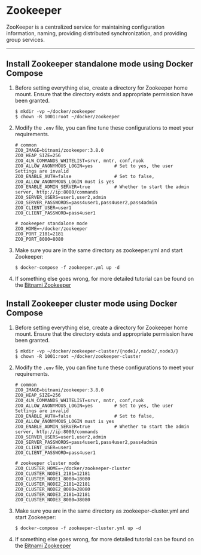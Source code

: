 # Zookeeper

ZooKeeper is a centralized service for maintaining configuration information, naming, providing distributed
synchronization, and providing group services.

---

## Install Zookeeper standalone mode using Docker Compose

1. Before setting everything else, create a directory for Zookeeper home mount. Ensure that the directory exists and
   appropriate permission have been granted.

   ```shell
   $ mkdir -vp ~/docker/zookeeper
   $ chown -R 1001:root ~/docker/zookeeper
   ```

3. Modify the `.env` file, you can fine tune these configurations to meet your requirements.

   ```properties
   # common
   ZOO_IMAGE=bitnami/zookeeper:3.8.0
   ZOO_HEAP_SIZE=256
   ZOO_4LW_COMMANDS_WHITELIST=srvr, mntr, conf,ruok
   ZOO_ALLOW_ANONYMOUS_LOGIN=yes        # Set to yes, the user Settings are invalid
   ZOO_ENABLE_AUTH=false                # Set to false, ZOO_ALLOW_ANONYMOUS_LOGIN must is yes
   ZOO_ENABLE_ADMIN_SERVER=true         # Whether to start the admin server, http://ip:8080/commands
   ZOO_SERVER_USERS=user1,user2,admin
   ZOO_SERVER_PASSWORDS=pass4user1,pass4user2,pass4admin
   ZOO_CLIENT_USER=user1
   ZOO_CLIENT_PASSWORD=pass4user1

   # zookeeper standalone mode
   ZOO_HOME=~/docker/zookeeper
   ZOO_PORT_2181=2181
   ZOO_PORT_8080=8080
   ```

4. Make sure you are in the same directory as zookeeper.yml and start Zookeeper:

   ```shell
   $ docker-compose -f zookeeper.yml up -d
   ```

5. If something else goes wrong, for more detailed tutorial can be found on
   the [Bitnami Zookeeper](https://hub.docker.com/r/bitnami/zookeeper)

## Install Zookeeper cluster mode using Docker Compose

1. Before setting everything else, create a directory for Zookeeper home mount. Ensure that the directory exists and
   appropriate permission have been granted.

   ```shell
   $ mkdir -vp ~/docker/zookeeper-cluster/{node1/,node2/,node3/}
   $ chown -R 1001:root ~/docker/zookeeper-cluster
   ```

2. Modify the `.env` file, you can fine tune these configurations to meet your requirements.

   ```properties
   # common
   ZOO_IMAGE=bitnami/zookeeper:3.8.0
   ZOO_HEAP_SIZE=256
   ZOO_4LW_COMMANDS_WHITELIST=srvr, mntr, conf,ruok
   ZOO_ALLOW_ANONYMOUS_LOGIN=yes        # Set to yes, the user Settings are invalid
   ZOO_ENABLE_AUTH=false                # Set to false, ZOO_ALLOW_ANONYMOUS_LOGIN must is yes
   ZOO_ENABLE_ADMIN_SERVER=true         # Whether to start the admin server, http://ip:8080/commands
   ZOO_SERVER_USERS=user1,user2,admin
   ZOO_SERVER_PASSWORDS=pass4user1,pass4user2,pass4admin
   ZOO_CLIENT_USER=user1
   ZOO_CLIENT_PASSWORD=pass4user1
   
   # zookeeper cluster mode
   ZOO_CLUSTER_HOME=~/docker/zookeeper-cluster
   ZOO_CLUSTER_NODE1_2181=12181
   ZOO_CLUSTER_NODE1_8080=18080
   ZOO_CLUSTER_NODE2_2181=22181
   ZOO_CLUSTER_NODE2_8080=28080
   ZOO_CLUSTER_NODE3_2181=32181
   ZOO_CLUSTER_NODE3_8080=38080
   ```

3. Make sure you are in the same directory as zookeeper-cluster.yml and start Zookeeper:

   ```shell
   $ docker-compose -f zookeeper-cluster.yml up -d
   ```

4. If something else goes wrong, for more detailed tutorial can be found on
   the [Bitnami Zookeeper](https://hub.docker.com/r/bitnami/zookeeper)
